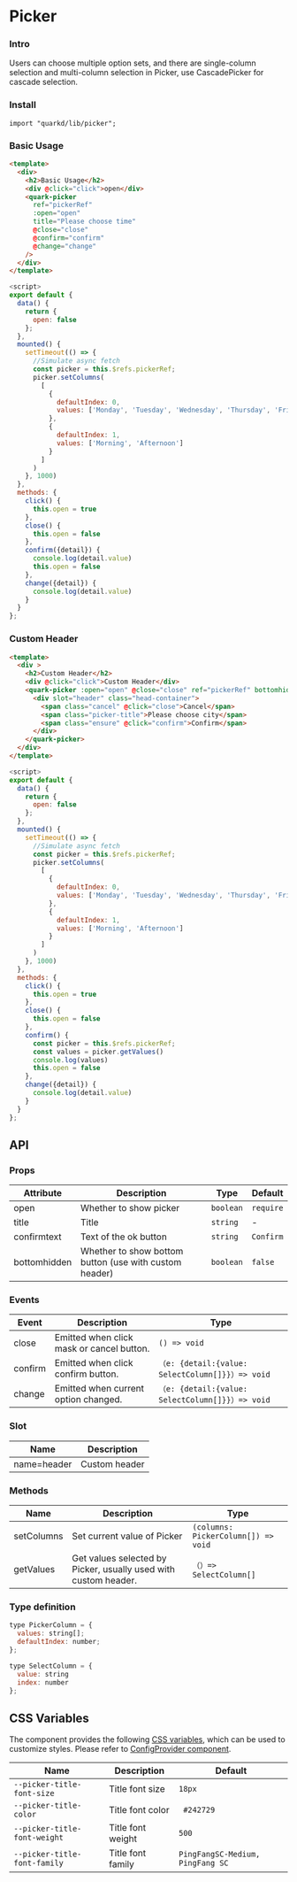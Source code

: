 # Picker

### Intro

Users can choose multiple option sets, and there are single-column selection and multi-column selection in Picker, use CascadePicker for cascade selection.

### Install

```tsx
import "quarkd/lib/picker";
```

### Basic Usage
```html
<template>
  <div>
    <h2>Basic Usage</h2>
    <div @click="click">open</div>
    <quark-picker
      ref="pickerRef"
      :open="open"
      title="Please choose time"
      @close="close"
      @confirm="confirm"
      @change="change"
    />
  </div>
</template>
```
```js
<script>
export default {
  data() {
    return {
      open: false
    };
  },
  mounted() {
    setTimeout(() => {
      //Simulate async fetch
      const picker = this.$refs.pickerRef;
      picker.setColumns(
        [
          {
            defaultIndex: 0,
            values: ['Monday', 'Tuesday', 'Wednesday', 'Thursday', 'Friday']
          },
          {
            defaultIndex: 1,
            values: ['Morning', 'Afternoon']
          }
        ]
      )
    }, 1000)
  },
  methods: {
    click() {
      this.open = true
    },
    close() {
      this.open = false
    },
    confirm({detail}) {
      console.log(detail.value)
      this.open = false
    },
    change({detail}) {
      console.log(detail.value)
    }
  }
};
```

### Custom Header

```html
<template>
  <div >
    <h2>Custom Header</h2>
    <div @click="click">Custom Header</div>
    <quark-picker :open="open" @close="close" ref="pickerRef" bottomhidden>
      <div slot="header" class="head-container">
        <span class="cancel" @click="close">Cancel</span>
        <span class="picker-title">Please choose city</span>
        <span class="ensure" @click="confirm">Confirm</span>
      </div>
    </quark-picker>
  </div>
</template>
```
```js
<script>
export default {
  data() {
    return {
      open: false
    };
  },
  mounted() {
    setTimeout(() => {
      //Simulate async fetch
      const picker = this.$refs.pickerRef;
      picker.setColumns(
        [
          {
            defaultIndex: 0,
            values: ['Monday', 'Tuesday', 'Wednesday', 'Thursday', 'Friday']
          },
          {
            defaultIndex: 1,
            values: ['Morning', 'Afternoon']
          }
        ]
      )
    }, 1000)
  },
  methods: {
    click() {
      this.open = true
    },
    close() {
      this.open = false
    },
    confirm() {
      const picker = this.$refs.pickerRef;
      const values = picker.getValues()
      console.log(values)
      this.open = false
    },
    change({detail}) {
      console.log(detail.value)
    }
  }
};
```

## API

### Props

| Attribute         | Description                             | Type   | Default  |
|--------------|----------------------------------|--------|------------------|
| open         | Whether to show picker	 | `boolean`  | `require`
| title        | Title | `string` | - |
| confirmtext      | Text of the ok button           | `string` | `Confirm`
| bottomhidden | Whether to show bottom button (use with custom header)  | `boolean` | `false`

### Events

| Event         | Description                             | Type   |
|--------------|----------------------------------|--------|
| close        | Emitted when click mask or cancel button. |      `() => void`    |
| confirm      | Emitted when click confirm button. |      `（e: {detail:{value: SelectColumn[]}}）=> void`   |
| change       | Emitted when current option changed. |      `（e: {detail:{value: SelectColumn[]}}）=> void`   |

### Slot

| Name         | Description                             |
|--------------|----------------------------------|
| name=header  | Custom header              |

### Methods

| Name         | Description                             | Type   |
|--------------|----------------------------------|--------|
| setColumns   | Set current value of Picker	 |  `(columns: PickerColumn[]) => void` |
| getValues    | Get values selected by Picker, usually used with custom header. |  `（）=> SelectColumn[]` |

### Type definition

```js
type PickerColumn = {
  values: string[];
  defaultIndex: number;
};

type SelectColumn = {
  value: string
  index: number
};
```

## CSS Variables

The component provides the following [CSS variables](https://developer.mozilla.org/zh-CN/docs/Web/CSS/Using_CSS_custom_properties), which can be used to customize styles. Please refer to [ConfigProvider component](#/zh-CN/guide/theme).

| Name                     | Description                                  | Default          |
| ------------------------ | ----------------------------------- | --------------- |
| `--picker-title-font-size` | Title font size | `18px` |
| `--picker-title-color`   | Title font color | ` #242729`  |
| `--picker-title-font-weight`  | Title font weight  |  `500` |
| `--picker-title-font-family`  | Title font family  |  `PingFangSC-Medium, PingFang SC`  |

